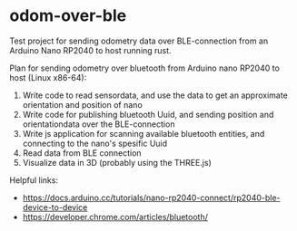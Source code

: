 # odom-over-ble
Test project for sending odometry data over BLE-connection from an Arduino Nano RP2040 to host running rust.

Plan for sending odometry over bluetooth from Arduino nano RP2040 to host (Linux x86-64):

1. Write code to read sensordata, and use the data to get an approximate orientation and position of nano
2. Write code for publishing bluetooth Uuid, and sending position and orientationdata over the BLE-connection
3. Write js application for scanning available bluetooth entities, and connecting to the nano's spesific Uuid
4. Read data from BLE connection
5. Visualize data in 3D (probably using the THREE.js)

Helpful links: 
- https://docs.arduino.cc/tutorials/nano-rp2040-connect/rp2040-ble-device-to-device
- https://developer.chrome.com/articles/bluetooth/
